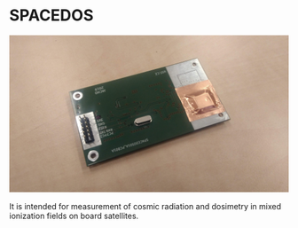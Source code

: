 # SPACEDOS

![1st manufactured PCB](1stPCB.jpg "PCB")

It is intended for measurement of cosmic radiation and dosimetry in mixed ionization fields on board satellites. 

